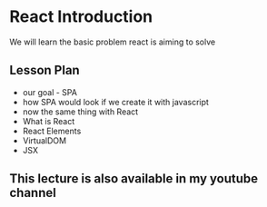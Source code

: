 # React Introduction

We will learn the basic problem react is aiming to solve

## Lesson Plan

- our goal - SPA
- how SPA would look if we create it with javascript
- now the same thing with React
- What is React
- React Elements
- VirtualDOM
- JSX

## This lecture is also available in my youtube channel

